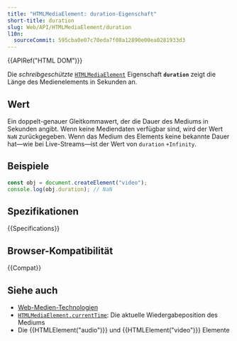 ```yaml
---
title: "HTMLMediaElement: duration-Eigenschaft"
short-title: duration
slug: Web/API/HTMLMediaElement/duration
l10n:
  sourceCommit: 595cba0e07c70eda7f08a12890e00ea0281933d3
---
```


{{APIRef("HTML DOM")}}

Die _schreibgeschützte_ [`HTMLMediaElement`](/de/docs/Web/API/HTMLMediaElement)
Eigenschaft **`duration`** zeigt die Länge des Medienelements
in Sekunden an.

## Wert

Ein doppelt-genauer Gleitkommawert, der die Dauer des Mediums in Sekunden angibt. Wenn keine Mediendaten verfügbar sind, wird der Wert `NaN` zurückgegeben. Wenn das Medium des Elements keine bekannte Dauer hat—wie bei Live-Streams—ist der Wert von `duration` `+Infinity`.

## Beispiele

```js
const obj = document.createElement("video");
console.log(obj.duration); // NaN
```

## Spezifikationen

{{Specifications}}

## Browser-Kompatibilität

{{Compat}}

## Siehe auch

- [Web-Medien-Technologien](/de/docs/Web/Media)
- [`HTMLMediaElement.currentTime`](/de/docs/Web/API/HTMLMediaElement/currentTime): Die aktuelle Wiedergabeposition des Mediums
- Die {{HTMLElement("audio")}} und {{HTMLElement("video")}} Elemente
